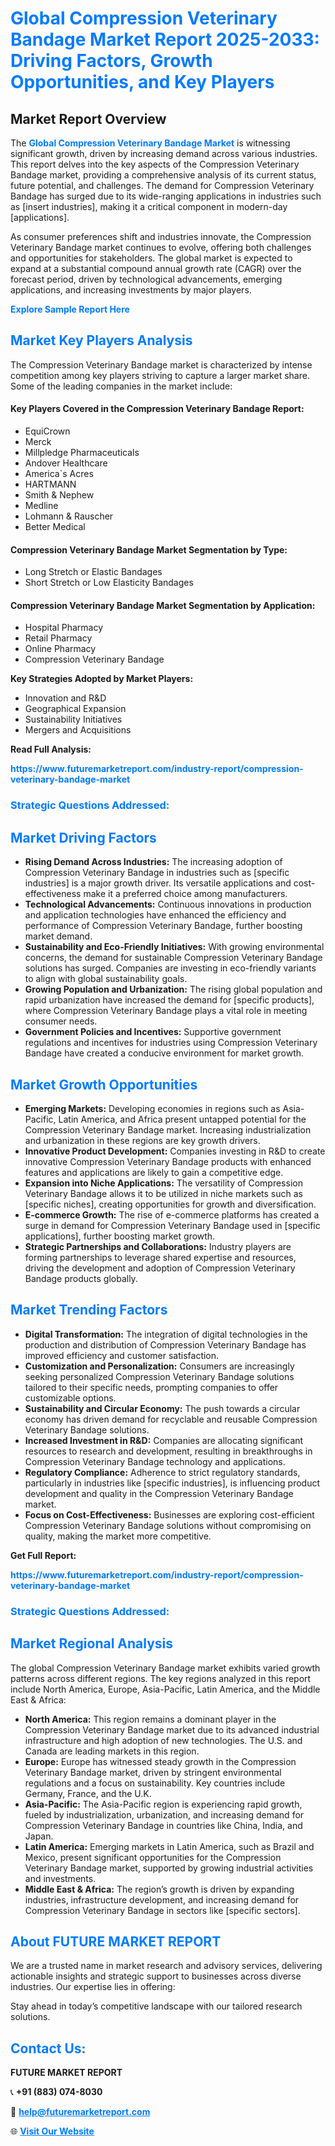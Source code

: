 <h1 style="color: #007BFF;">Global Compression Veterinary Bandage Market Report 2025-2033: Driving Factors, Growth Opportunities, and Key Players</h1>

<section id="overview">
<h2>Market Report Overview</h2>
<p>The <a href="https://www.futuremarketreport.com/industry-report/compression-veterinary-bandage-market" style="color: #007BFF; text-decoration: none;"><strong>Global Compression Veterinary Bandage Market</strong></a> is witnessing significant growth, driven by increasing demand across various industries. This report delves into the key aspects of the Compression Veterinary Bandage market, providing a comprehensive analysis of its current status, future potential, and challenges. The demand for Compression Veterinary Bandage has surged due to its wide-ranging applications in industries such as [insert industries], making it a critical component in modern-day [applications].</p>
<p>As consumer preferences shift and industries innovate, the Compression Veterinary Bandage market continues to evolve, offering both challenges and opportunities for stakeholders. The global market is expected to expand at a substantial compound annual growth rate (CAGR) over the forecast period, driven by technological advancements, emerging applications, and increasing investments by major players.</p>
</section>

<section id="overview">
<p><a href="https://www.futuremarketreport.com/request-sample/reportId=127372" style="color: #007BFF; text-decoration: none;"><strong>Explore Sample Report Here</strong></a></p>
</section>

<section id="key-players">
<h2 style="color: #007BFF;">Market Key Players Analysis</h2>
<p>The Compression Veterinary Bandage market is characterized by intense competition among key players striving to capture a larger market share. Some of the leading companies in the market include:</p>
<h4>Key Players Covered in the Compression Veterinary Bandage Report:</h4>
<ul><li>EquiCrown</li><li>Merck</li><li>Millpledge Pharmaceuticals</li><li>Andover Healthcare</li><li>America`s Acres</li><li>HARTMANN</li><li>Smith &amp; Nephew</li><li>Medline</li><li>Lohmann &amp; Rauscher</li><li>Better Medical</li></ul>
<h4>Compression Veterinary Bandage Market Segmentation by Type:</h4>
<ul><li>Long Stretch or Elastic Bandages</li><li>Short Stretch or Low Elasticity Bandages</li></ul>

<h4>Compression Veterinary Bandage Market Segmentation by Application:</h4>
<ul><li>Hospital Pharmacy</li><li>Retail Pharmacy</li><li>Online Pharmacy</li><li>Compression Veterinary Bandage</li></ul>
<p><strong>Key Strategies Adopted by Market Players:</strong></p>
<ul>
<li>Innovation and R&D</li>
<li>Geographical Expansion</li>
<li>Sustainability Initiatives</li>
<li>Mergers and Acquisitions</li>
</ul>
</section>

<section>
<p><strong>Read Full Analysis: </strong></p><a href="https://www.futuremarketreport.com/industry-report/compression-veterinary-bandage-market" style="color: #007BFF; text-decoration: none;"><strong>https://www.futuremarketreport.com/industry-report/compression-veterinary-bandage-market</strong></a>
<h3 style="color: #007BFF;">Strategic Questions Addressed:</h3>
</section>

<section id="driving-factors">
<h2 style="color: #007BFF;">Market Driving Factors</h2>
<ul>
<li><strong>Rising Demand Across Industries:</strong> The increasing adoption of Compression Veterinary Bandage in industries such as [specific industries] is a major growth driver. Its versatile applications and cost-effectiveness make it a preferred choice among manufacturers.</li>
<li><strong>Technological Advancements:</strong> Continuous innovations in production and application technologies have enhanced the efficiency and performance of Compression Veterinary Bandage, further boosting market demand.</li>
<li><strong>Sustainability and Eco-Friendly Initiatives:</strong> With growing environmental concerns, the demand for sustainable Compression Veterinary Bandage solutions has surged. Companies are investing in eco-friendly variants to align with global sustainability goals.</li>
<li><strong>Growing Population and Urbanization:</strong> The rising global population and rapid urbanization have increased the demand for [specific products], where Compression Veterinary Bandage plays a vital role in meeting consumer needs.</li>
<li><strong>Government Policies and Incentives:</strong> Supportive government regulations and incentives for industries using Compression Veterinary Bandage have created a conducive environment for market growth.</li>
</ul>
</section>

<section id="growth-opportunities">
<h2 style="color: #007BFF;">Market Growth Opportunities</h2>
<ul>
<li><strong>Emerging Markets:</strong> Developing economies in regions such as Asia-Pacific, Latin America, and Africa present untapped potential for the Compression Veterinary Bandage market. Increasing industrialization and urbanization in these regions are key growth drivers.</li>
<li><strong>Innovative Product Development:</strong> Companies investing in R&D to create innovative Compression Veterinary Bandage products with enhanced features and applications are likely to gain a competitive edge.</li>
<li><strong>Expansion into Niche Applications:</strong> The versatility of Compression Veterinary Bandage allows it to be utilized in niche markets such as [specific niches], creating opportunities for growth and diversification.</li>
<li><strong>E-commerce Growth:</strong> The rise of e-commerce platforms has created a surge in demand for Compression Veterinary Bandage used in [specific applications], further boosting market growth.</li>
<li><strong>Strategic Partnerships and Collaborations:</strong> Industry players are forming partnerships to leverage shared expertise and resources, driving the development and adoption of Compression Veterinary Bandage products globally.</li>
</ul>
</section>

<section id="trending-factors">
<h2 style="color: #007BFF;">Market Trending Factors</h2>
<ul>
<li><strong>Digital Transformation:</strong> The integration of digital technologies in the production and distribution of Compression Veterinary Bandage has improved efficiency and customer satisfaction.</li>
<li><strong>Customization and Personalization:</strong> Consumers are increasingly seeking personalized Compression Veterinary Bandage solutions tailored to their specific needs, prompting companies to offer customizable options.</li>
<li><strong>Sustainability and Circular Economy:</strong> The push towards a circular economy has driven demand for recyclable and reusable Compression Veterinary Bandage solutions.</li>
<li><strong>Increased Investment in R&D:</strong> Companies are allocating significant resources to research and development, resulting in breakthroughs in Compression Veterinary Bandage technology and applications.</li>
<li><strong>Regulatory Compliance:</strong> Adherence to strict regulatory standards, particularly in industries like [specific industries], is influencing product development and quality in the Compression Veterinary Bandage market.</li>
<li><strong>Focus on Cost-Effectiveness:</strong> Businesses are exploring cost-efficient Compression Veterinary Bandage solutions without compromising on quality, making the market more competitive.</li>
</ul>
</section>

<section>
<p><strong>Get Full Report: </strong></p><a href="https://www.futuremarketreport.com/industry-report/compression-veterinary-bandage-market" style="color: #007BFF; text-decoration: none;"><strong>https://www.futuremarketreport.com/industry-report/compression-veterinary-bandage-market</strong></a>
<h3 style="color: #007BFF;">Strategic Questions Addressed:</h3>
</section>


<section id="regional-analysis">
<h2 style="color: #007BFF;">Market Regional Analysis</h2>
<p>The global Compression Veterinary Bandage market exhibits varied growth patterns across different regions. The key regions analyzed in this report include North America, Europe, Asia-Pacific, Latin America, and the Middle East & Africa:</p>
<ul>
<li><strong>North America:</strong> This region remains a dominant player in the Compression Veterinary Bandage market due to its advanced industrial infrastructure and high adoption of new technologies. The U.S. and Canada are leading markets in this region.</li>
<li><strong>Europe:</strong> Europe has witnessed steady growth in the Compression Veterinary Bandage market, driven by stringent environmental regulations and a focus on sustainability. Key countries include Germany, France, and the U.K.</li>
<li><strong>Asia-Pacific:</strong> The Asia-Pacific region is experiencing rapid growth, fueled by industrialization, urbanization, and increasing demand for Compression Veterinary Bandage in countries like China, India, and Japan.</li>
<li><strong>Latin America:</strong> Emerging markets in Latin America, such as Brazil and Mexico, present significant opportunities for the Compression Veterinary Bandage market, supported by growing industrial activities and investments.</li>
<li><strong>Middle East & Africa:</strong> The region’s growth is driven by expanding industries, infrastructure development, and increasing demand for Compression Veterinary Bandage in sectors like [specific sectors].</li>
</ul>
</section>

<footer>
<h2 style="color: #007BFF;">About FUTURE MARKET REPORT</h2>
<p>We are a trusted name in market research and advisory services, delivering actionable insights and strategic support to businesses across diverse industries. Our expertise lies in offering:</p>

<p>Stay ahead in today’s competitive landscape with our tailored research solutions.</p>

<h2 style="color: #007BFF;">Contact Us:</h2>
<p><strong>FUTURE MARKET REPORT</strong></p>
<p>📞 <strong>+91 (883) 074-8030</strong></p>
<p>📧 <strong><a href="mailto:help@futuremarketreport.com" style="color: #007BFF;">help@futuremarketreport.com</a></strong></p>
<p>🌐 <strong><a href="https://www.futuremarketreport.com/" style="color: #007BFF;">Visit Our Website</a></strong></p>
</footer>